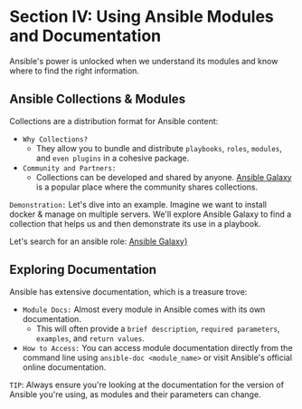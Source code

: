 # Section IV: Using Ansible Modules and Documentation

Ansible's power is unlocked when we understand its modules and know where to find the right information.

## Ansible Collections & Modules

Collections are a distribution format for Ansible content:

- `Why Collections?`
  - They allow you to bundle and distribute `playbooks`, `roles`, `modules`, and `even plugins` in a cohesive package.
- `Community and Partners:`
  - Collections can be developed and shared by anyone. [Ansible Galaxy](https://galaxy.ansible.com/) is a popular place where the community shares collections.
  
`Demonstration:` Let's dive into an example. Imagine we want to install docker & manage on multiple servers. We'll explore Ansible Galaxy to find a collection that helps us and then demonstrate its use in a playbook.

Let's search for an ansible role: [Ansible Galaxy}](https://galaxy.ansible.com/)

## Exploring Documentation

Ansible has extensive documentation, which is a treasure trove:

- `Module Docs:` Almost every module in Ansible comes with its own documentation.
  - This will often provide a `brief description`, `required parameters`, `examples`, and `return values`.
- `How to Access:` You can access module documentation directly from the command line using `ansible-doc <module_name>` or visit Ansible's official online documentation.
  
`TIP`: Always ensure you're looking at the documentation for the version of Ansible you're using, as modules and their parameters can change.
